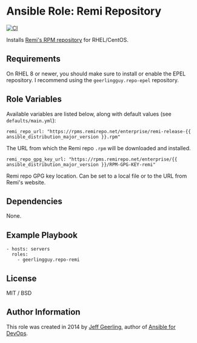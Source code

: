 # Ansible Role: Remi Repository

[![CI](https://github.com/geerlingguy/ansible-role-repo-remi/workflows/CI/badge.svg?event=push)](https://github.com/geerlingguy/ansible-role-repo-remi/actions?query=workflow%3ACI)

Installs [Remi's RPM repository](http://rpms.famillecollet.com/) for RHEL/CentOS.

## Requirements

On RHEL 8 or newer, you should make sure to install or enable the EPEL repository. I recommend using the `geerlingguy.repo-epel` repository.

## Role Variables

Available variables are listed below, along with default values (see `defaults/main.yml`):

    remi_repo_url: "https://rpms.remirepo.net/enterprise/remi-release-{{ ansible_distribution_major_version }}.rpm"

The URL from which the Remi repo `.rpm` will be downloaded and installed.

    remi_repo_gpg_key_url: "https://rpms.remirepo.net/enterprise/{{ ansible_distribution_major_version }}/RPM-GPG-KEY-remi"

Remi repo GPG key location. Can be set to a local file or to the URL from Remi's website.

## Dependencies

None.

## Example Playbook

    - hosts: servers
      roles:
        - geerlingguy.repo-remi

## License

MIT / BSD

## Author Information

This role was created in 2014 by [Jeff Geerling](https://www.jeffgeerling.com/), author of [Ansible for DevOps](https://www.ansiblefordevops.com/).
